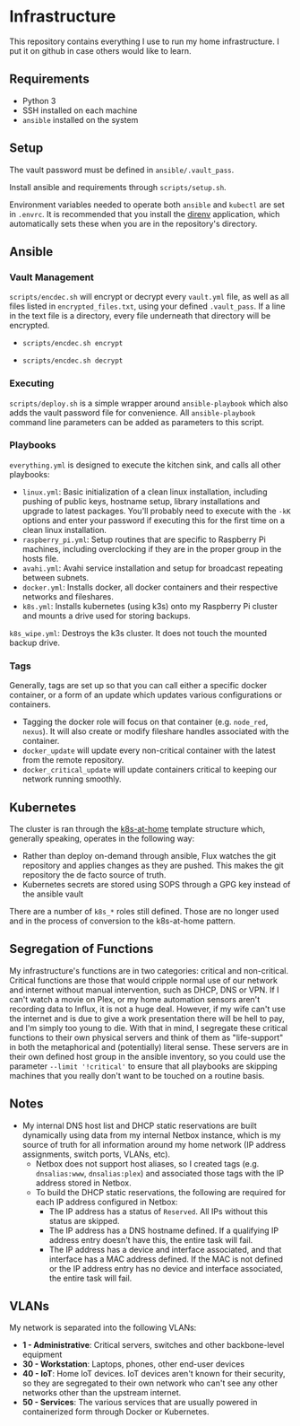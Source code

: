 # Infrastructure
This repository contains everything I use to run my home infrastructure.  I put it on github in case others would like to learn.

## Requirements
* Python 3
* SSH installed on each machine
* `ansible` installed on the system

## Setup
The vault password must be defined in `ansible/.vault_pass`.

Install ansible and requirements through `scripts/setup.sh`.

Environment variables needed to operate both `ansible` and `kubectl` are set in `.envrc`.  It is recommended that you install the [direnv](https://github.com/direnv/direnv) application, which automatically sets these when you are in the repository's directory.

## Ansible

### Vault Management
`scripts/encdec.sh` will encrypt or decrypt every `vault.yml` file, as well as all files listed in `encrypted_files.txt`, using your defined `.vault_pass`.  If a line in the text file is a directory, every file underneath that directory will be encrypted.

* `scripts/encdec.sh encrypt`

* `scripts/encdec.sh decrypt`

### Executing

`scripts/deploy.sh` is a simple wrapper around `ansible-playbook` which also adds the vault password file for convenience.  All `ansible-playbook` command line parameters can be added as parameters to this script.

### Playbooks

`everything.yml` is designed to execute the kitchen sink, and calls all other playbooks:

* `linux.yml`: Basic initialization of a clean linux installation, including pushing of public keys, hostname setup, library installations and upgrade to latest packages.  You'll probably need to execute with the `-kK` options and enter your password if executing this for the first time on a clean linux installation.
* `raspberry_pi.yml`: Setup routines that are specific to Raspberry Pi machines, including overclocking if they are in the proper group in the hosts file.
* `avahi.yml`: Avahi service installation and setup for broadcast repeating between subnets.
* `docker.yml`: Installs docker, all docker containers and their respective networks and fileshares.
* `k8s.yml`: Installs kubernetes (using k3s) onto my Raspberry Pi cluster and mounts a drive used for storing backups.

`k8s_wipe.yml`: Destroys the k3s cluster.  It does not touch the mounted backup drive.

### Tags

Generally, tags are set up so that you can call either a specific docker container, or a form of an update which updates various configurations or containers.

* Tagging the docker role will focus on that container (e.g. `node_red`, `nexus`).  It will also create or modify fileshare handles associated with the container.
* `docker_update` will update every non-critical container with the latest from the remote repository.
* `docker_critical_update` will update containers critical to keeping our network running smoothly.

## Kubernetes
The cluster is ran through the [k8s-at-home](https://github.com/k8s-at-home/template-cluster-k3s) template structure which, generally speaking, operates in the following way:

* Rather than deploy on-demand through ansible, Flux watches the git repository and applies changes as they are pushed.  This makes the git repository the de facto source of truth.
* Kubernetes secrets are stored using SOPS through a GPG key instead of the ansible vault

There are a number of `k8s_*` roles still defined.  Those are no longer used and in the process of conversion to the k8s-at-home pattern.

## Segregation of Functions

My infrastructure's functions are in two categories: critical and non-critical.  Critical functions are those that would cripple normal use of our network and internet without manual intervention, such as DHCP, DNS or VPN.  If I can't watch a movie on Plex, or my home automation sensors aren't recording data to Influx, it is not a huge deal.  However, if my wife can't use the internet and is due to give a work presentation there will be hell to pay, and I'm simply too young to die.  With that in mind, I segregate these critical functions to their own physical servers and think of them as "life-support" in both the metaphorical and (potentially) literal sense.  These servers are in their own defined host group in the ansible inventory, so you could use the parameter `--limit '!critical'` to ensure that all playbooks are skipping machines that you really don't want to be touched on a routine basis.

## Notes
* My internal DNS host list and DHCP static reservations are built dynamically using data from my internal Netbox instance, which is my source of truth for all information around my home network (IP address assignments, switch ports, VLANs, etc).
	* Netbox does not support host aliases, so I created tags (e.g. `dnsalias:www`, `dnsalias:plex`) and associated those tags with the IP address stored in Netbox.
	* To build the DHCP static reservations, the following are required for each IP address configured in Netbox:
		* The IP address has a status of `Reserved`.  All IPs without this status are skipped.
		* The IP address has a DNS hostname defined.  If a qualifying IP address entry doesn't have this, the entire task will fail.
		* The IP address has a device and interface associated, and that interface has a MAC address defined.  If the MAC is not defined or the IP address entry has no device and interface associated, the entire task will fail.

## VLANs
My network is separated into the following VLANs:

* **1 - Administrative**: Critical servers, switches and other backbone-level equipment
* **30 - Workstation**: Laptops, phones, other end-user devices
* **40 - IoT**: Home IoT devices.  IoT devices aren't known for their security, so they are segregated to their own network who can't see any other networks other than the upstream internet.
* **50 - Services**: The various services that are usually powered in containerized form through Docker or Kubernetes.
